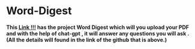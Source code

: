# Word-Digest
**This [Link !!!](https://github.com/atlno1fan/Word-Digest) has the project Word Digest which will you upload your PDF and with the help of chat-gpt , it will answer any questions you will ask . (All the details will found in the link of the github that is above.)** 
